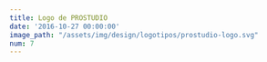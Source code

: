 ```yaml
---
title: Logo de PROSTUDIO
date: '2016-10-27 00:00:00'
image_path: "/assets/img/design/logotipos/prostudio-logo.svg"
num: 7
---
```

